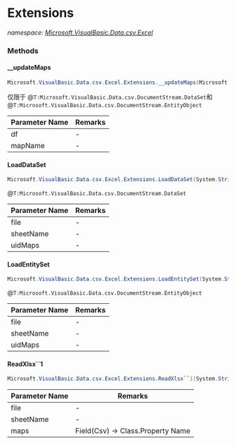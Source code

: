﻿# Extensions
_namespace: [Microsoft.VisualBasic.Data.csv.Excel](./index.md)_





### Methods

#### __updateMaps
```csharp
Microsoft.VisualBasic.Data.csv.Excel.Extensions.__updateMaps(Microsoft.VisualBasic.Data.csv.DocumentStream.DataFrame,System.String)
```
仅限于 @``T:Microsoft.VisualBasic.Data.csv.DocumentStream.DataSet``和@``T:Microsoft.VisualBasic.Data.csv.DocumentStream.EntityObject``

|Parameter Name|Remarks|
|--------------|-------|
|df|-|
|mapName|-|


#### LoadDataSet
```csharp
Microsoft.VisualBasic.Data.csv.Excel.Extensions.LoadDataSet(System.String,System.String,System.String)
```
@``T:Microsoft.VisualBasic.Data.csv.DocumentStream.DataSet``

|Parameter Name|Remarks|
|--------------|-------|
|file|-|
|sheetName|-|
|uidMaps|-|


#### LoadEntitySet
```csharp
Microsoft.VisualBasic.Data.csv.Excel.Extensions.LoadEntitySet(System.String,System.String,System.String)
```
@``T:Microsoft.VisualBasic.Data.csv.DocumentStream.EntityObject``

|Parameter Name|Remarks|
|--------------|-------|
|file|-|
|sheetName|-|
|uidMaps|-|


#### ReadXlsx``1
```csharp
Microsoft.VisualBasic.Data.csv.Excel.Extensions.ReadXlsx``1(System.String,System.String,System.Collections.Generic.Dictionary{System.String,System.String})
```


|Parameter Name|Remarks|
|--------------|-------|
|file|-|
|sheetName|-|
|maps|Field(Csv) -> Class.Property Name|



